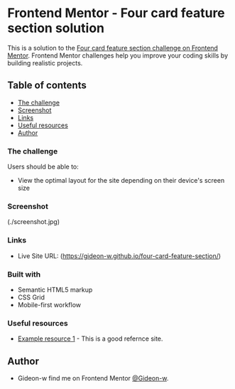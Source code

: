 # Frontend Mentor - Four card feature section solution

This is a solution to the [Four card feature section challenge on Frontend Mentor](https://www.frontendmentor.io/challenges/four-card-feature-section-weK1eFYK). Frontend Mentor challenges help you improve your coding skills by building realistic projects. 

## Table of contents

- [The challenge](#the-challenge)
- [Screenshot](#screenshot)
- [Links](#links)
- [Useful resources](#useful-resources)
- [Author](#author)


### The challenge

Users should be able to:

- View the optimal layout for the site depending on their device's screen size

### Screenshot

(./screenshot.jpg)


### Links

- Live Site URL: (https://gideon-w.github.io/four-card-feature-section/)

### Built with

- Semantic HTML5 markup
- CSS Grid
- Mobile-first workflow



### Useful resources

- [Example resource 1](https://www.w3schools.com/) - This is a good refernce site.


## Author

- Gideon-w find me on Frontend Mentor [@Gideon-w](https://www.frontendmentor.io/profile/Gideon-w).


